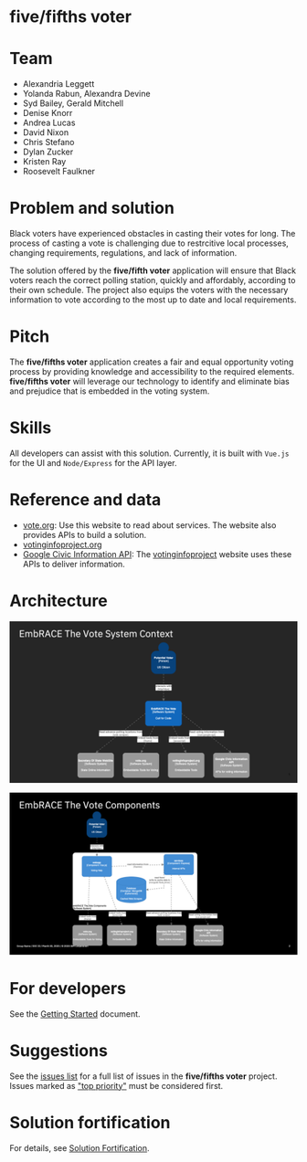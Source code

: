 # five/fifths voter

# Team

* Alexandria Leggett
* Yolanda Rabun, Alexandra Devine
* Syd Bailey, Gerald Mitchell
* Denise Knorr
* Andrea Lucas
* David Nixon
* Chris Stefano
* Dylan Zucker
* Kristen Ray
* Roosevelt Faulkner

# Problem and solution

Black voters have experienced obstacles in casting their votes for long. The process of casting a vote is challenging due to restrcitive local processes, changing requirements, regulations, and lack of information.

The solution offered by the **five/fifth voter** application will ensure that Black voters reach the correct polling station, quickly and affordably, according to their own schedule. The project also equips the voters with the necessary information to vote according to the most up to date and local requirements.

# Pitch

The **five/fifths voter** application creates a fair and equal opportunity voting process by providing knowledge and accessibility to the required elements. **five/fifths voter** will leverage our technology to identify and eliminate bias and prejudice that is embedded in the voting system.

# Skills

All developers can assist with this solution. Currently, it is built with `Vue.js` for the UI and `Node/Express` for the API layer.

# Reference and data

- [vote.org](https://www.vote.org/): Use this website to read about services. The website also provides APIs to build a solution.
- [votinginfoproject.org](https://www.votinginfoproject.org/)
- [Google Civic Information API](https://developers.google.com/civic-information): The [votinginfoproject](https://www.votinginfoproject.org/) website uses these APIs to deliver information.

# Architecture

![System Context](doc/SystemContext.png)

![Components](doc/Components.png)

# For developers

See the [Getting Started](doc/GETSTARTED.md) document.

# Suggestions

See the [issues list](https://github.com/embrace-call-for-code/embrace-the-vote/issues) for a full list of issues in the **five/fifths voter** project. Issues marked as ["top priority"](https://github.com/embrace-call-for-code/embrace-the-vote/issues?q=is%3Aissue+is%3Aopen+label%3A%22top+priority%22) must be considered first.

# Solution fortification

For details, see [Solution Fortification](doc/SolutionFortification.md).
